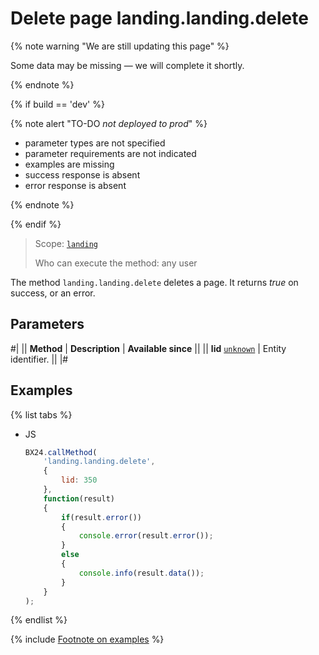 # Delete page landing.landing.delete

{% note warning "We are still updating this page" %}

Some data may be missing — we will complete it shortly.

{% endnote %}

{% if build == 'dev' %}

{% note alert "TO-DO _not deployed to prod_" %}

- parameter types are not specified
- parameter requirements are not indicated
- examples are missing
- success response is absent
- error response is absent

{% endnote %}

{% endif %}

> Scope: [`landing`](../../../scopes/permissions.md)
>
> Who can execute the method: any user

The method `landing.landing.delete` deletes a page. It returns *true* on success, or an error.

## Parameters

#|
|| **Method** | **Description** | **Available since** ||
|| **lid**
[`unknown`](../../../data-types.md) | Entity identifier. ||
|#

## Examples

{% list tabs %}

- JS

    ```js
    BX24.callMethod(
        'landing.landing.delete',
        {
            lid: 350
        },
        function(result)
        {
            if(result.error())
            {
                console.error(result.error());
            }
            else
            {
                console.info(result.data());
            }
        }
    );
    ```

{% endlist %}

{% include [Footnote on examples](../../../../_includes/examples.md) %}